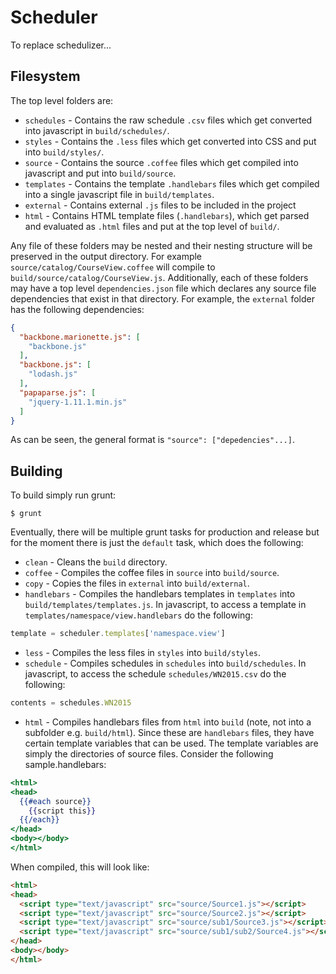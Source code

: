 # Scheduler

To replace schedulizer...

## Filesystem

The top level folders are:

- `schedules` - Contains the raw schedule `.csv` files which get converted into javascript in `build/schedules/`.
- `styles` - Contains the `.less` files which get converted into CSS and put into `build/styles/`.
- `source` - Contains the source `.coffee` files which get compiled into javascript and put into `build/source`.
- `templates` - Contains the template `.handlebars` files which get compiled into a single javascript file in `build/templates`.
- `external` - Contains external `.js` files to be included in the project
- `html` - Contains HTML template files (`.handlebars`), which get parsed and evaluated as `.html` files and put at the top level of `build/`.

Any file of these folders may be nested and their nesting structure will be preserved in the output directory. For example `source/catalog/CourseView.coffee` will compile to `build/source/catalog/CourseView.js`. Additionally, each of these folders may have a top level `dependencies.json` file which declares any source file dependencies that exist in that directory. For example, the `external` folder has the following dependencies:

```json
{
  "backbone.marionette.js": [
    "backbone.js"
  ],
  "backbone.js": [
    "lodash.js"
  ],
  "papaparse.js": [
    "jquery-1.11.1.min.js"
  ]
}
```

As can be seen, the general format is `"source": ["depedencies"...]`.

## Building

To build simply run grunt:

```$ grunt```

Eventually, there will be multiple grunt tasks for production and release but for the moment there is just the `default` task, which does the following:

- `clean` - Cleans the `build` directory.
- `coffee` - Compiles the coffee files in `source` into `build/source`.
- `copy` - Copies the files in `external` into `build/external`.
- `handlebars` - Compiles the handlebars templates in `templates` into `build/templates/templates.js`. In javascript, to access a template in `templates/namespace/view.handlebars` do the following:
```javascript
template = scheduler.templates['namespace.view']
```
- `less` - Compiles the less files in `styles` into `build/styles`.
- `schedule` - Compiles schedules in `schedules` into `build/schedules`. In javascript, to access the schedule `schedules/WN2015.csv` do the following:
```javascript
contents = schedules.WN2015
```
- `html` - Compiles handlebars files from `html` into `build` (note, not into a subfolder e.g. `build/html`). Since these are `handlebars` files, they have certain template variables that can be used. The template variables are simply the directories of source files. Consider the following sample.handlebars:

```handlebars
<html>
<head>
  {{#each source}}
    {{script this}}
  {{/each}}
</head>
<body></body>
</html>
```

When compiled, this will look like:

```html
<html>
<head>
  <script type="text/javascript" src="source/Source1.js"></script>
  <script type="text/javascript" src="source/Source2.js"></script>
  <script type="text/javascript" src="source/sub1/Source3.js"></script>
  <script type="text/javascript" src="source/sub1/sub2/Source4.js"></script>
</head>
<body></body>
</html>
```
